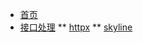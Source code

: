 <!-- docs/_sidebar.md -->

* [首页](package/)
* [接口处理](package/api/)
** [httpx](package/api/httpx)
** [skyline](package/api/SkylineApi)